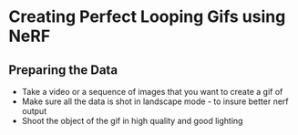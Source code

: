 # Creating Perfect Looping Gifs using NeRF

## Preparing the Data

- Take a video or a sequence of images that you want to create a gif of
- Make sure all the data is shot in landscape mode - to insure better nerf output
- Shoot the object of the gif in high quality and good lighting
